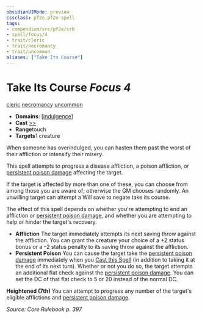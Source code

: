 ```yaml
---
obsidianUIMode: preview
cssclass: pf2e,pf2e-spell
tags:
- compendium/src/pf2e/crb
- spell/focus/4
- trait/cleric
- trait/necromancy
- trait/uncommon
aliases: ["Take Its Course"]
---
```

# Take Its Course *Focus 4*   
[cleric](../../Rules/traits/cleric.md)  [necromancy](../../Rules/traits/necromancy.md)  [uncommon](../../Rules/traits/uncommon.md)  

- **Domains**: [[indulgence](../setting/domains.md#Indulgence)]
- **Cast** [>>](../../Rules/core-rulebook/chapter-9-playing-the-game.md#Actions "Two-Action") 
- **Range**touch
- **Targets**1 creature

When someone has overindulged, you can hasten them past the worst of their affliction or intensify their misery.

This spell attempts to progress a disease affliction, a poison affliction, or [persistent poison damage](../../Rules/conditions.md#Persistent%20Damage) affecting the target.

If the target is affected by more than one of these, you can choose from among those you are aware of; otherwise the GM chooses randomly. An unwilling target can attempt a Will save to negate take its course.

The effect of this spell depends on whether you're attempting to end an affliction or [persistent poison damage](../../Rules/conditions.md#Persistent%20Damage), and whether you are attempting to help or hinder the target's recovery.

- **Affliction** The target immediately attempts its next saving throw against the affliction. You can grant the creature your choice of a +2 status bonus or a –2 status penalty to its saving throw against the affliction.
- **Persistent Poison** You can cause the target take the [persistent poison damage](../../Rules/conditions.md#Persistent%20Damage) immediately when you [Cast this Spell](../../Rules/actions/cast-a-spell.md) (in addition to taking it at the end of its next turn). Whether or not you do so, the target attempts an additional flat check against the [persistent poison damage](../../Rules/conditions.md#Persistent%20Damage). You can set the DC of that flat check to 5 or 20 instead of the normal DC.

**Heightened (7th)** You can attempt to progress any number of the target's eligible afflictions and [persistent poison damage](../../Rules/conditions.md#Persistent%20Damage).

*Source: Core Rulebook p. 397*